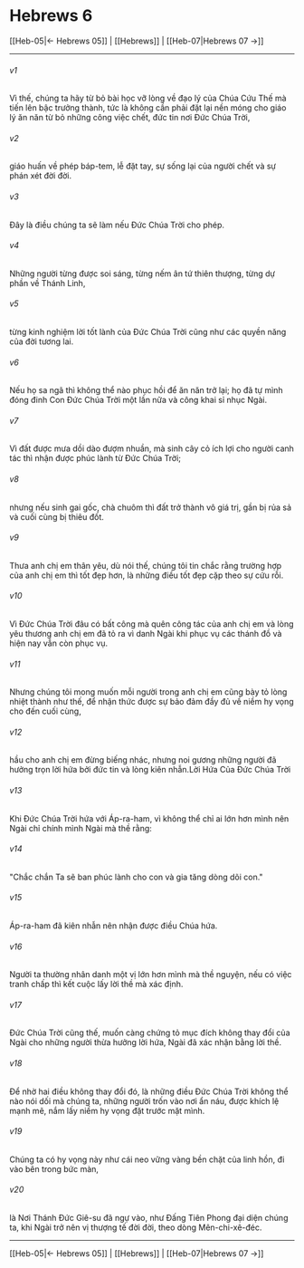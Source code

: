# Hebrews 6

[[Heb-05|← Hebrews 05]] | [[Hebrews]] | [[Heb-07|Hebrews 07 →]]
***



###### v1 
Vì thế, chúng ta hãy từ bỏ bài học vỡ lòng về đạo lý của Chúa Cứu Thế mà tiến lên bậc trưởng thành, tức là không cần phải đặt lại nền móng cho giáo lý ăn năn từ bỏ những công việc chết, đức tin nơi Đức Chúa Trời, 

###### v2 
giáo huấn về phép báp-tem, lễ đặt tay, sự sống lại của người chết và sự phán xét đời đời. 

###### v3 
Đây là điều chúng ta sẽ làm nếu Đức Chúa Trời cho phép. 

###### v4 
Những người từng được soi sáng, từng nếm ân tứ thiên thượng, từng dự phần về Thánh Linh, 

###### v5 
từng kinh nghiệm lời tốt lành của Đức Chúa Trời cũng như các quyền năng của đời tương lai. 

###### v6 
Nếu họ sa ngã thì không thể nào phục hồi để ăn năn trở lại; họ đã tự mình đóng đinh Con Đức Chúa Trời một lần nữa và công khai sỉ nhục Ngài. 

###### v7 
Vì đất được mưa dồi dào đượm nhuần, mà sinh cây cỏ ích lợi cho người canh tác thì nhận được phúc lành từ Đức Chúa Trời; 

###### v8 
nhưng nếu sinh gai gốc, chà chuôm thì đất trở thành vô giá trị, gần bị rủa sả và cuối cùng bị thiêu đốt. 

###### v9 
Thưa anh chị em thân yêu, dù nói thế, chúng tôi tin chắc rằng trường hợp của anh chị em thì tốt đẹp hơn, là những điều tốt đẹp cặp theo sự cứu rỗi. 

###### v10 
Vì Đức Chúa Trời đâu có bất công mà quên công tác của anh chị em và lòng yêu thương anh chị em đã tỏ ra vì danh Ngài khi phục vụ các thánh đồ và hiện nay vẫn còn phục vụ. 

###### v11 
Nhưng chúng tôi mong muốn mỗi người trong anh chị em cũng bày tỏ lòng nhiệt thành như thế, để nhận thức được sự bảo đảm đầy đủ về niềm hy vọng cho đến cuối cùng, 

###### v12 
hầu cho anh chị em đừng biếng nhác, nhưng noi gương những người đã hưởng trọn lời hứa bởi đức tin và lòng kiên nhẫn.Lời Hứa Của Đức Chúa Trời 

###### v13 
Khi Đức Chúa Trời hứa với Áp-ra-ham, vì không thể chỉ ai lớn hơn mình nên Ngài chỉ chính mình Ngài mà thề rằng: 

###### v14 
"Chắc chắn Ta sẽ ban phúc lành cho con và gia tăng dòng dõi con." 

###### v15 
Áp-ra-ham đã kiên nhẫn nên nhận được điều Chúa hứa. 

###### v16 
Người ta thường nhân danh một vị lớn hơn mình mà thề nguyện, nếu có việc tranh chấp thì kết cuộc lấy lời thề mà xác định. 

###### v17 
Đức Chúa Trời cũng thế, muốn càng chứng tỏ mục đích không thay đổi của Ngài cho những người thừa hưởng lời hứa, Ngài đã xác nhận bằng lời thề. 

###### v18 
Để nhờ hai điều không thay đổi đó, là những điều Đức Chúa Trời không thể nào nói dối mà chúng ta, những người trốn vào nơi ẩn náu, được khích lệ mạnh mẽ, nắm lấy niềm hy vọng đặt trước mặt mình. 

###### v19 
Chúng ta có hy vọng này như cái neo vững vàng bền chặt của linh hồn, đi vào bên trong bức màn, 

###### v20 
là Nơi Thánh Đức Giê-su đã ngự vào, như Đấng Tiên Phong đại diện chúng ta, khi Ngài trở nên vị thượng tế đời đời, theo dòng Mên-chi-xê-đéc.

***
[[Heb-05|← Hebrews 05]] | [[Hebrews]] | [[Heb-07|Hebrews 07 →]]
